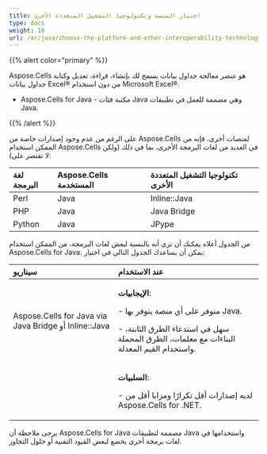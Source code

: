 ```yaml
---
title: اختيار المنصة وتكنولوجيا التشغيل المتعددة الأخرى
type: docs
weight: 10
url: /ar/java/choose-the-platform-and-other-interoperability-technology/
---
```


{{% alert color="primary" %}} 

Aspose.Cells هو عنصر معالجة جداول بيانات يسمح لك بإنشاء، قراءة، تعديل وكتابة جداول بيانات Excel® من دون استخدام Microsoft Excel®. 

- Aspose.Cells for Java - مكتبة فئات Java وهي مصممة للعمل في تطبيقات Java.

{{% /alert %}} 

على الرغم من عدم وجود إصدارات خاصة من Aspose.Cells لمنصات أخرى، فإنه من الممكن استخدام Aspose.Cells في العديد من لغات البرمجة الأخرى، بما في ذلك (ولكن لا تقتصر على): 

|**لغة البرمجة** |**Aspose.Cells المستخدمة** |**تكنولوجيا التشغيل المتعددة الأخرى** |
| :- | :- | :- |
|Perl |Java |Inline::Java |
|PHP |Java |Java Bridge |
|Python |Java |JPype |
من الجدول أعلاه يمكنك أن ترى أنه بالنسبة لبعض لغات البرمجة، من الممكن استخدام Aspose.Cells for Java. يمكن أن يساعدك الجدول التالي في اختيار: 

|**سيناريو** |**عند الاستخدام** |
| :- | :- |
|Aspose.Cells for Java via Java Bridge أو Inline::Java |<p>**الإيجابيات**:</p><p>- متوفر على أي منصة يتوفر بها Java.</p><p>- سهل في استدعاء الطرق الثابتة، البناءات مع معلمات، الطرق المحملة واستخدام القيم المعدلة.</p>|
| |<p>**السلبيات**: </p><p>- لديه إصدارات أقل تكرارًا ومزايا أقل من Aspose.Cells for .NET.</p>|
يرجى ملاحظة أن Aspose.Cells for Java مصممة لتطبيقات Java واستخدامها في لغات برمجة أخرى يخضع لبعض القيود التقنية أو حلول التجاوز. 
